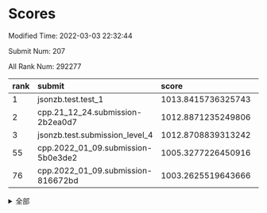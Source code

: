 # Scores

Modified Time: 2022-03-03 22:32:44

Submit Num: 207

All Rank Num: 292277

| rank |               submit               |       score        |       sigma        | pk_num |
| :--- | :--------------------------------- | :----------------- | :----------------- | :----- |
| 1    | jsonzb.test.test_1                 | 1013.8415736325743 | 0.8118096214235409 | 5653   |
| 2    | cpp.21_12_24.submission-2b2ea0d7   | 1012.8871235249806 | 0.7708879224353004 | 5643   |
| 3    | jsonzb.test.submission_level_4     | 1012.8708839313242 | 0.804070578666574  | 5645   |
| 55   | cpp.2022_01_09.submission-5b0e3de2 | 1005.3277226450916 | 0.7321694175288109 | 5650   |
| 76   | cpp.2022_01_09.submission-816672bd | 1003.2625519643666 | 0.7232449516836853 | 5648   |


<details>
<summary>全部</summary>

| rank |                 submit                 |       score        |       sigma        | pk_num |
| :--- | :------------------------------------- | :----------------- | :----------------- | :----- |
| 1    | jsonzb.test.test_1                     | 1013.8415736325743 | 0.8118096214235409 | 5653   |
| 2    | cpp.21_12_24.submission-2b2ea0d7       | 1012.8871235249806 | 0.7708879224353004 | 5643   |
| 3    | jsonzb.test.submission_level_4         | 1012.8708839313242 | 0.804070578666574  | 5645   |
| 4    | gobigger.level_3.submission_level_3_42 | 1011.7017384605074 | 0.7822269166644997 | 5644   |
| 5    | gobigger.level_3.submission_level_3_30 | 1011.1815402603614 | 0.7494659227027464 | 5644   |
| 6    | gobigger.level_3.submission_level_3_33 | 1011.1145495500422 | 0.7740493922416869 | 5645   |
| 7    | gobigger.level_3.submission_level_3_29 | 1011.1143798077009 | 0.7653626542512447 | 5644   |
| 8    | gobigger.level_3.submission_level_3_36 | 1010.9322779855822 | 0.7663681578656654 | 5652   |
| 9    | gobigger.level_3.submission_level_3_49 | 1010.8741030138275 | 0.7671435387527955 | 5647   |
| 10   | gobigger.level_3.submission_level_3_39 | 1010.8345164538528 | 0.7581505844779398 | 5650   |
| 11   | gobigger.level_3.submission_level_3_31 | 1010.7694283621828 | 0.7629134831908243 | 5652   |
| 12   | gobigger.level_3.submission_level_3_26 | 1010.7173928754695 | 0.7702110905187612 | 5643   |
| 13   | gobigger.level_3.submission_level_3_3  | 1010.7162478791798 | 0.7660066479266744 | 5650   |
| 14   | gobigger.level_3.submission_level_3_38 | 1010.6840875827503 | 0.7534330469150088 | 5651   |
| 15   | gobigger.level_3.submission_level_3_11 | 1010.5801337667702 | 0.7693342724935631 | 5645   |
| 16   | gobigger.level_3.submission_level_3_14 | 1010.5715459125297 | 0.7570378805945234 | 5652   |
| 17   | gobigger.level_3.submission_level_3_10 | 1010.4766695308806 | 0.7690253120033206 | 5648   |
| 18   | gobigger.level_3.submission_level_3_4  | 1010.3992233171697 | 0.7638666140544346 | 5649   |
| 19   | gobigger.level_3.submission_level_3_21 | 1010.3737666450037 | 0.763794022061133  | 5644   |
| 20   | gobigger.level_3.submission_level_3_47 | 1010.3047058293503 | 0.7509283013146368 | 5650   |
| 21   | gobigger.level_3.submission_level_3_13 | 1010.2602793602061 | 0.7625879974512341 | 5640   |
| 22   | gobigger.level_3.submission_level_3_19 | 1010.2496707947812 | 0.740064732565052  | 5647   |
| 23   | gobigger.level_3.submission_level_3_20 | 1010.2247011961308 | 0.774901565231162  | 5651   |
| 24   | gobigger.level_3.submission_level_3_43 | 1010.2235638931513 | 0.7647206525701193 | 5647   |
| 25   | gobigger.level_3.submission_level_3_28 | 1010.2040328459383 | 0.754722347407909  | 5648   |
| 26   | gobigger.level_3.submission_level_3_1  | 1010.1467395506255 | 0.7683583347404129 | 5646   |
| 27   | gobigger.level_3.submission_level_3_17 | 1010.0898324629077 | 0.7644331976920756 | 5648   |
| 28   | gobigger.level_3.submission_level_3_35 | 1010.0829754805393 | 0.7692554920482504 | 5648   |
| 29   | gobigger.level_3.submission_level_3_46 | 1010.0514008593741 | 0.7518304179770171 | 5653   |
| 30   | gobigger.level_3.submission_level_3_25 | 1009.9888156001406 | 0.7618241130656158 | 5649   |
| 31   | gobigger.level_3.submission_level_3_16 | 1009.9769715665675 | 0.7418882438514186 | 5646   |
| 32   | gobigger.level_3.submission_level_3_5  | 1009.9573433991329 | 0.7558871661934383 | 5650   |
| 33   | gobigger.level_3.submission_level_3_45 | 1009.9461640420677 | 0.7742398989761288 | 5646   |
| 34   | gobigger.level_3.submission_level_3_15 | 1009.9325161109936 | 0.7466291424238459 | 5641   |
| 35   | gobigger.level_3.submission_level_3_41 | 1009.9027579537874 | 0.7530560835263037 | 5644   |
| 36   | gobigger.level_3.submission_level_3_6  | 1009.8864474980602 | 0.7493130073927171 | 5650   |
| 37   | gobigger.level_3.submission_level_3_2  | 1009.8577721479083 | 0.800752319123231  | 5648   |
| 38   | gobigger.level_3.submission_level_3_12 | 1009.8048125318054 | 0.7549261398178864 | 5646   |
| 39   | gobigger.level_3.submission_level_3_18 | 1009.7652178395996 | 0.7321292756457034 | 5648   |
| 40   | gobigger.level_3.submission_level_3_27 | 1009.7596382645798 | 0.7439637767852066 | 5649   |
| 41   | gobigger.level_3.submission_level_3_0  | 1009.7401300217275 | 0.7580592260522192 | 5642   |
| 42   | gobigger.level_3.submission_level_3_37 | 1009.7190819196684 | 0.7657311080601733 | 5653   |
| 43   | gobigger.level_3.submission_level_3_8  | 1009.7187428806801 | 0.766836858845349  | 5648   |
| 44   | gobigger.level_3.submission_level_3_22 | 1009.6756414310278 | 0.7750054099516367 | 5649   |
| 45   | gobigger.level_3.submission_level_3_23 | 1009.5907118667712 | 0.7501742181656408 | 5647   |
| 46   | gobigger.level_3.submission_level_3_7  | 1009.5451726306399 | 0.7729272811290947 | 5645   |
| 47   | gobigger.level_3.submission_level_3_40 | 1009.3843650180094 | 0.7911052788533354 | 5651   |
| 48   | gobigger.level_3.submission_level_3_34 | 1009.2445317384405 | 0.7545611099966973 | 5651   |
| 49   | gobigger.level_3.submission_level_3_48 | 1009.2390341960344 | 0.7654348653365461 | 5651   |
| 50   | gobigger.level_3.submission_level_3_32 | 1009.2315062999637 | 0.7690556833445704 | 5651   |
| 51   | gobigger.level_3.submission_level_3_44 | 1009.1798851629519 | 0.7485194774293357 | 5652   |
| 52   | gobigger.level_3.submission_level_3_9  | 1008.9578887733721 | 0.7545921806446825 | 5652   |
| 53   | gobigger.level_3.submission_level_3_24 | 1008.6048765477376 | 0.7547020245221948 | 5648   |
| 54   | gobigger.level_1.submission_level_1_24 | 1005.7021458675042 | 0.7367358513661975 | 5652   |
| 55   | cpp.2022_01_09.submission-5b0e3de2     | 1005.3277226450916 | 0.7321694175288109 | 5650   |
| 56   | gobigger.level_1.submission_level_1_4  | 1004.7291645272953 | 0.7241779374715067 | 5646   |
| 57   | gobigger.level_1.submission_level_1_16 | 1004.7078541967098 | 0.7245354526414161 | 5653   |
| 58   | gobigger.level_1.submission_level_1_3  | 1004.6148860966249 | 0.7182033340533492 | 5645   |
| 59   | gobigger.level_1.submission_level_1_31 | 1004.5467222602462 | 0.7307890724914956 | 5646   |
| 60   | gobigger.level_1.submission_level_1_41 | 1004.3886792425435 | 0.7235648648712643 | 5649   |
| 61   | gobigger.level_1.submission_level_1_11 | 1004.2840547411275 | 0.7434127225336639 | 5648   |
| 62   | gobigger.level_1.submission_level_1_12 | 1004.2263028468273 | 0.735393761194239  | 5648   |
| 63   | gobigger.level_1.submission_level_1_13 | 1004.1971255648109 | 0.7201210523357824 | 5651   |
| 64   | gobigger.level_1.submission_level_1_6  | 1004.0364401579853 | 0.7236482630773668 | 5648   |
| 65   | gobigger.level_1.submission_level_1_40 | 1003.9971647137562 | 0.7315634721419494 | 5646   |
| 66   | gobigger.level_1.submission_level_1_27 | 1003.977992936362  | 0.7176578024462318 | 5647   |
| 67   | gobigger.level_1.submission_level_1_26 | 1003.9149861597443 | 0.717683250252185  | 5651   |
| 68   | gobigger.level_1.submission_level_1_39 | 1003.8522573127084 | 0.7254133652596928 | 5649   |
| 69   | gobigger.level_1.submission_level_1_23 | 1003.7646479641434 | 0.7094187157358058 | 5642   |
| 70   | gobigger.level_1.submission_level_1_20 | 1003.6401085591261 | 0.7154805368277656 | 5646   |
| 71   | gobigger.level_1.submission_level_1_21 | 1003.5885429876519 | 0.7173422187409236 | 5653   |
| 72   | gobigger.level_1.submission_level_1_38 | 1003.5861961869697 | 0.7275208186658456 | 5650   |
| 73   | gobigger.level_1.submission_level_1_49 | 1003.584185766534  | 0.7201795610650955 | 5651   |
| 74   | gobigger.level_1.submission_level_1_42 | 1003.3388360196805 | 0.7116167724694297 | 5652   |
| 75   | gobigger.level_1.submission_level_1_28 | 1003.3194142866329 | 0.71774690594434   | 5647   |
| 76   | cpp.2022_01_09.submission-816672bd     | 1003.2625519643666 | 0.7232449516836853 | 5648   |
| 77   | gobigger.level_1.submission_level_1_48 | 1003.2476573884812 | 0.7073553208315962 | 5646   |
| 78   | gobigger.level_1.submission_level_1_25 | 1003.224855488934  | 0.7122067573977888 | 5645   |
| 79   | gobigger.level_1.submission_level_1_18 | 1003.206701390178  | 0.7315957597127342 | 5649   |
| 80   | gobigger.level_1.submission_level_1_29 | 1003.1977938336468 | 0.7215631383550126 | 5650   |
| 81   | gobigger.level_1.submission_level_1_17 | 1003.1973650301705 | 0.7170341714371763 | 5647   |
| 82   | gobigger.level_1.submission_level_1_47 | 1003.140288685254  | 0.7264670587533834 | 5644   |
| 83   | gobigger.level_1.submission_level_1_30 | 1003.1093926873757 | 0.7208521834986661 | 5647   |
| 84   | gobigger.level_1.submission_level_1_35 | 1003.0862489509932 | 0.7061070084680965 | 5646   |
| 85   | gobigger.level_1.submission_level_1_5  | 1003.0442398011069 | 0.7203710733847054 | 5647   |
| 86   | gobigger.level_1.submission_level_1_22 | 1003.0367409961763 | 0.7099789429585546 | 5643   |
| 87   | gobigger.level_1.submission_level_1_45 | 1002.9969315532503 | 0.7187030755146739 | 5640   |
| 88   | gobigger.level_1.submission_level_1_8  | 1002.8486614748172 | 0.7114159427226795 | 5646   |
| 89   | gobigger.level_1.submission_level_1_7  | 1002.804994582552  | 0.7268893085117499 | 5647   |
| 90   | gobigger.level_1.submission_level_1_9  | 1002.7907042495784 | 0.7183945741303409 | 5650   |
| 91   | gobigger.level_1.submission_level_1_36 | 1002.7434096391069 | 0.724277614531463  | 5645   |
| 92   | gobigger.level_1.submission_level_1_34 | 1002.726090463353  | 0.7213294715646984 | 5648   |
| 93   | gobigger.level_1.submission_level_1_33 | 1002.7139556489506 | 0.7184291642865555 | 5653   |
| 94   | gobigger.level_1.submission_level_1_37 | 1002.5198676161765 | 0.7245814307510643 | 5648   |
| 95   | gobigger.level_1.submission_level_1_0  | 1002.5066142499553 | 0.7253728494953893 | 5647   |
| 96   | gobigger.level_1.submission_level_1_14 | 1002.4157464738917 | 0.7215333698258551 | 5646   |
| 97   | gobigger.level_1.submission_level_1_32 | 1002.41164088568   | 0.7077388726301659 | 5640   |
| 98   | gobigger.level_1.submission_level_1_1  | 1002.3262656389257 | 0.7267519265977188 | 5651   |
| 99   | gobigger.level_1.submission_level_1_44 | 1002.2769057644606 | 0.7103002946790123 | 5649   |
| 100  | gobigger.level_1.submission_level_1_19 | 1002.0756566192666 | 0.7334840901215237 | 5645   |
| 101  | gobigger.level_1.submission_level_1_15 | 1001.9926676356966 | 0.7026824941445384 | 5649   |
| 102  | gobigger.level_1.submission_level_1_46 | 1001.9585383783822 | 0.7159543128218147 | 5651   |
| 103  | gobigger.level_1.submission_level_1_10 | 1001.9136511953828 | 0.7153575722293546 | 5648   |
| 104  | gobigger.level_1.submission_level_1_43 | 1001.9114749084671 | 0.7124076030359734 | 5648   |
| 105  | gobigger.level_1.submission_level_1_2  | 1001.7577310420578 | 0.7064037627432503 | 5645   |
| 106  | gobigger.random.submission_random_26   | 997.0892450801591  | 0.7039841554542879 | 5648   |
| 107  | gobigger.random.submission_random_41   | 996.9493798061709  | 0.7259160482234759 | 5646   |
| 108  | gobigger.random.submission_random_28   | 996.9301466513411  | 0.7143263374957365 | 5646   |
| 109  | gobigger.random.submission_random_32   | 996.8978589017178  | 0.7017593083722924 | 5646   |
| 110  | gobigger.random.submission_random_27   | 996.8172089581484  | 0.7063694516289364 | 5649   |
| 111  | gobigger.random.submission_random_43   | 996.7667964472935  | 0.7066062975278996 | 5649   |
| 112  | gobigger.random.submission_random_19   | 996.7465393779923  | 0.7036915631205353 | 5650   |
| 113  | gobigger.random.submission_random_30   | 996.7389541633479  | 0.7150638408223542 | 5648   |
| 114  | gobigger.random.submission_random_49   | 996.7376020474696  | 0.7089565463000398 | 5646   |
| 115  | gobigger.random.submission_random_9    | 996.7065461747419  | 0.7127397305431298 | 5649   |
| 116  | gobigger.random.submission_random_8    | 996.6947154491576  | 0.7024778514843002 | 5649   |
| 117  | gobigger.random.submission_random_17   | 996.5714831062686  | 0.7191853245777108 | 5647   |
| 118  | gobigger.random.submission_random_35   | 996.555580214378   | 0.7139052997845343 | 5646   |
| 119  | gobigger.random.submission_random_13   | 996.5156580188823  | 0.7218440217914616 | 5651   |
| 120  | gobigger.random.submission_random_38   | 996.4368249912433  | 0.7085486854344614 | 5650   |
| 121  | gobigger.random.submission_random_5    | 996.2633572852741  | 0.7219084861506115 | 5651   |
| 122  | gobigger.random.submission_random_37   | 996.2423009077303  | 0.7061588660891023 | 5652   |
| 123  | gobigger.random.submission_random_36   | 996.2358029135015  | 0.7164420093804708 | 5657   |
| 124  | gobigger.random.submission_random_33   | 996.1704640927902  | 0.7174481194256991 | 5653   |
| 125  | gobigger.random.submission_random_20   | 996.1435662633515  | 0.7133950942538428 | 5650   |
| 126  | gobigger.random.submission_random_40   | 996.139078550483   | 0.7091803137666172 | 5648   |
| 127  | gobigger.random.submission_random_48   | 996.0659959118655  | 0.7202448287896609 | 5651   |
| 128  | gobigger.random.submission_random_12   | 996.034600063803   | 0.708302117082942  | 5649   |
| 129  | gobigger.random.submission_random_4    | 995.9722213582348  | 0.714148673036316  | 5651   |
| 130  | gobigger.random.submission_random_15   | 995.8155503599619  | 0.700000605461286  | 5651   |
| 131  | gobigger.random.submission_random_44   | 995.7151870417575  | 0.7120377664166178 | 5648   |
| 132  | gobigger.random.submission_random_14   | 995.6981728564913  | 0.6981112777267601 | 5647   |
| 133  | gobigger.random.submission_random_46   | 995.6974788562527  | 0.7137970217457135 | 5645   |
| 134  | gobigger.random.submission_random_3    | 995.672969274033   | 0.7044710972734601 | 5647   |
| 135  | gobigger.random.submission_random_16   | 995.6330771381496  | 0.7121608342895708 | 5646   |
| 136  | gobigger.random.submission_random_10   | 995.5551890938711  | 0.716101341275794  | 5648   |
| 137  | gobigger.random.submission_random_7    | 995.5191900240308  | 0.7248034070014316 | 5647   |
| 138  | gobigger.random.submission_random_31   | 995.5167607607596  | 0.7056606681674721 | 5651   |
| 139  | gobigger.random.submission_random_11   | 995.4685426270283  | 0.7107682706909512 | 5646   |
| 140  | gobigger.random.submission_random_2    | 995.4295382941299  | 0.7151023630243167 | 5645   |
| 141  | gobigger.random.submission_random_6    | 995.4258410158649  | 0.7231842890508253 | 5647   |
| 142  | gobigger.random.submission_random_22   | 995.3955404585043  | 0.7405018049055513 | 5646   |
| 143  | gobigger.random.submission_random_1    | 995.3899886567169  | 0.7145138796755988 | 5643   |
| 144  | gobigger.random.submission_random_21   | 995.3329790037021  | 0.7130579835832043 | 5650   |
| 145  | gobigger.random.submission_random_42   | 995.3064127652437  | 0.7062815229370142 | 5650   |
| 146  | gobigger.random.submission_random_39   | 995.2810485490029  | 0.7212400127302155 | 5647   |
| 147  | gobigger.random.submission_random_47   | 995.2613052749631  | 0.7158790461427527 | 5644   |
| 148  | gobigger.random.submission_random_23   | 995.1953968430652  | 0.7054728409334912 | 5648   |
| 149  | gobigger.random.submission_random_45   | 995.0805755191677  | 0.7214118655313497 | 5650   |
| 150  | gobigger.random.submission_random_25   | 994.9695496342166  | 0.7038107683517444 | 5648   |
| 151  | gobigger.random.submission_random_0    | 994.8779570441644  | 0.7164200317774534 | 5648   |
| 152  | gobigger.random.submission_random_18   | 994.6425419092192  | 0.7180073067645346 | 5648   |
| 153  | gobigger.random.submission_random_29   | 994.6134453103905  | 0.7177394790303281 | 5643   |
| 154  | gobigger.random.submission_random_24   | 994.5235444948287  | 0.7207450297097362 | 5649   |
| 155  | gobigger.random.submission_random_34   | 994.416294462255   | 0.706692690693182  | 5650   |
| 156  | gobigger.level_2.submission_level_2_45 | 993.8776628548893  | 0.713405021494101  | 5648   |
| 157  | gobigger.level_2.submission_level_2_17 | 993.5086556456245  | 0.7389045577817146 | 5644   |
| 158  | gobigger.level_2.submission_level_2_38 | 993.3851014817308  | 0.7345221358125431 | 5646   |
| 159  | gobigger.level_2.submission_level_2_19 | 993.3547381371991  | 0.7256355054656213 | 5649   |
| 160  | gobigger.level_2.submission_level_2_26 | 993.3108622608447  | 0.7444874602361926 | 5645   |
| 161  | gobigger.level_2.submission_level_2_35 | 993.2586418543328  | 0.7391471537083887 | 5652   |
| 162  | gobigger.level_2.submission_level_2_37 | 993.1163834810787  | 0.7344287929699896 | 5649   |
| 163  | gobigger.level_2.submission_level_2_31 | 993.0193477046313  | 0.7313480537884113 | 5653   |
| 164  | gobigger.level_2.submission_level_2_0  | 992.9719177286509  | 0.7559264596212644 | 5650   |
| 165  | gobigger.level_2.submission_level_2_30 | 992.8929328507929  | 0.7362627659212209 | 5647   |
| 166  | gobigger.level_2.submission_level_2_13 | 992.7963216677161  | 0.7540901197609706 | 5646   |
| 167  | gobigger.level_2.submission_level_2_24 | 992.7946399403895  | 0.7440579750181309 | 5650   |
| 168  | gobigger.level_2.submission_level_2_28 | 992.7272134399243  | 0.7588366505033141 | 5651   |
| 169  | gobigger.level_2.submission_level_2_11 | 992.672529436909   | 0.7334048212479786 | 5644   |
| 170  | gobigger.level_2.submission_level_2_18 | 992.5863492307149  | 0.7306528468584642 | 5643   |
| 171  | gobigger.level_2.submission_level_2_33 | 992.5552970534832  | 0.7284961257823914 | 5650   |
| 172  | gobigger.level_2.submission_level_2_1  | 992.4455273778163  | 0.7473577055409015 | 5651   |
| 173  | gobigger.level_2.submission_level_2_16 | 992.4417724190458  | 0.7543026502596285 | 5648   |
| 174  | gobigger.level_2.submission_level_2_2  | 992.4128935610862  | 0.7418722169953409 | 5647   |
| 175  | gobigger.level_2.submission_level_2_4  | 992.3504456343253  | 0.7481735154546049 | 5647   |
| 176  | gobigger.level_2.submission_level_2_40 | 992.2989324004876  | 0.7409785553742946 | 5649   |
| 177  | gobigger.level_2.submission_level_2_36 | 992.293387912418   | 0.7192564155850489 | 5646   |
| 178  | gobigger.level_2.submission_level_2_48 | 992.2191588469168  | 0.7449155265662766 | 5649   |
| 179  | gobigger.level_2.submission_level_2_8  | 992.1896327384792  | 0.7422675068570985 | 5644   |
| 180  | gobigger.level_2.submission_level_2_44 | 992.174112694573   | 0.7398189642784311 | 5649   |
| 181  | gobigger.level_2.submission_level_2_25 | 992.0568018546826  | 0.7541726368286149 | 5646   |
| 182  | gobigger.level_2.submission_level_2_32 | 992.0394692475799  | 0.7458562579345757 | 5646   |
| 183  | gobigger.level_2.submission_level_2_29 | 992.009142952583   | 0.7393706944215978 | 5645   |
| 184  | gobigger.level_2.submission_level_2_12 | 991.9930423318586  | 0.7353674798546133 | 5648   |
| 185  | gobigger.level_2.submission_level_2_27 | 991.8581576679222  | 0.7407257323220406 | 5651   |
| 186  | gobigger.level_2.submission_level_2_46 | 991.8502964967294  | 0.7474915621166925 | 5650   |
| 187  | gobigger.level_2.submission_level_2_15 | 991.8068944052997  | 0.7344358686302748 | 5649   |
| 188  | gobigger.level_2.submission_level_2_21 | 991.6510890532229  | 0.7611951610110663 | 5645   |
| 189  | gobigger.level_2.submission_level_2_5  | 991.5550088211857  | 0.7653081306334338 | 5649   |
| 190  | gobigger.level_2.submission_level_2_41 | 991.4972847472951  | 0.759420027147606  | 5651   |
| 191  | gobigger.level_2.submission_level_2_34 | 991.4458314592864  | 0.7556824336822017 | 5648   |
| 192  | gobigger.level_2.submission_level_2_23 | 991.4294796448161  | 0.7405251235722724 | 5648   |
| 193  | gobigger.level_2.submission_level_2_49 | 991.4177359927133  | 0.7466289584339868 | 5651   |
| 194  | gobigger.level_2.submission_level_2_20 | 991.393308160523   | 0.7662728172909723 | 5645   |
| 195  | gobigger.level_2.submission_level_2_6  | 991.3248438709412  | 0.7468410400329853 | 5641   |
| 196  | gobigger.level_2.submission_level_2_43 | 991.2984969349874  | 0.7780214194089965 | 5653   |
| 197  | gobigger.level_2.submission_level_2_14 | 991.2817168483318  | 0.7604897031642682 | 5646   |
| 198  | gobigger.level_2.submission_level_2_3  | 991.042355558333   | 0.7664759231006334 | 5646   |
| 199  | gobigger.level_2.submission_level_2_39 | 990.9880411621416  | 0.7588865404781517 | 5649   |
| 200  | gobigger.level_2.submission_level_2_42 | 990.9544731591527  | 0.7752857719674511 | 5638   |
| 201  | gobigger.level_2.submission_level_2_9  | 990.8674620027609  | 0.7601683102191802 | 5642   |
| 202  | gobigger.level_2.submission_level_2_22 | 990.7687378501757  | 0.7658992617013268 | 5652   |
| 203  | gobigger.level_2.submission_level_2_47 | 990.7166036250728  | 0.7688565991260268 | 5655   |
| 204  | gobigger.level_2.submission_level_2_7  | 989.6961100344322  | 0.7702174669404944 | 5647   |
| 205  | gobigger.level_2.submission_level_2_10 | 989.3928457116998  | 0.783534123520781  | 5647   |
| 206  | gobigger.none.submission_none_0        | 978.5104158331076  | 1.2181628743045763 | 5650   |
| 207  | gobigger.none.submission_none_1        | 976.1305713219095  | 1.5068095394539984 | 5648   |

</details>
